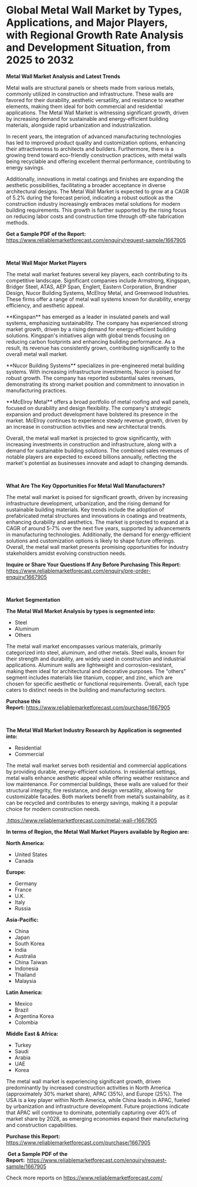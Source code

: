 <p><h1>Global Metal Wall Market by Types, Applications, and Major Players, with Regional Growth Rate Analysis and Development Situation, from 2025 to 2032</h1></p><p><strong>Metal Wall Market Analysis and Latest Trends</strong></p>
<p><p>Metal walls are structural panels or sheets made from various metals, commonly utilized in construction and infrastructure. These walls are favored for their durability, aesthetic versatility, and resistance to weather elements, making them ideal for both commercial and residential applications. The Metal Wall Market is witnessing significant growth, driven by increasing demand for sustainable and energy-efficient building materials, alongside rapid urbanization and industrialization.</p><p>In recent years, the integration of advanced manufacturing technologies has led to improved product quality and customization options, enhancing their attractiveness to architects and builders. Furthermore, there is a growing trend toward eco-friendly construction practices, with metal walls being recyclable and offering excellent thermal performance, contributing to energy savings.</p><p>Additionally, innovations in metal coatings and finishes are expanding the aesthetic possibilities, facilitating a broader acceptance in diverse architectural designs. The Metal Wall Market is expected to grow at a CAGR of 5.2% during the forecast period, indicating a robust outlook as the construction industry increasingly embraces metal solutions for modern building requirements. This growth is further supported by the rising focus on reducing labor costs and construction time through off-site fabrication methods.</p></p>
<p><strong>Get a Sample PDF of the Report:&nbsp;</strong> <a href="https://www.reliablemarketforecast.com/enquiry/request-sample/1667905?utm_campaign=2740&utm_medium=2&utm_source=Github&utm_content=ia&utm_term=07032025&utm_id=metal-wall">https://www.reliablemarketforecast.com/enquiry/request-sample/1667905</a></p>
<p>&nbsp;</p>
<p><strong>Metal Wall Major Market Players</strong></p>
<p><p>The metal wall market features several key players, each contributing to its competitive landscape. Significant companies include Armstrong, Kingspan, Bridger Steel, ATAS, AEP Span, Englert, Eastern Corporation, Brandner Design, Nucor Building Systems, McElroy Metal, and Greenwood Industries. These firms offer a range of metal wall systems known for durability, energy efficiency, and aesthetic appeal.</p><p>**Kingspan** has emerged as a leader in insulated panels and wall systems, emphasizing sustainability. The company has experienced strong market growth, driven by a rising demand for energy-efficient building solutions. Kingspan's initiatives align with global trends focusing on reducing carbon footprints and enhancing building performance. As a result, its revenue has consistently grown, contributing significantly to the overall metal wall market.</p><p>**Nucor Building Systems** specializes in pre-engineered metal building systems. With increasing infrastructure investments, Nucor is poised for robust growth. The company has reported substantial sales revenues, demonstrating its strong market position and commitment to innovation in manufacturing practices.</p><p>**McElroy Metal** offers a broad portfolio of metal roofing and wall panels, focused on durability and design flexibility. The company's strategic expansion and product development have bolstered its presence in the market. McElroy continues to experience steady revenue growth, driven by an increase in construction activities and new architectural trends.</p><p>Overall, the metal wall market is projected to grow significantly, with increasing investments in construction and infrastructure, along with a demand for sustainable building solutions. The combined sales revenues of notable players are expected to exceed billions annually, reflecting the market's potential as businesses innovate and adapt to changing demands.</p></p>
<p>&nbsp;</p>
<p><strong>What Are The Key Opportunities For Metal Wall Manufacturers?</strong></p>
<p><p>The metal wall market is poised for significant growth, driven by increasing infrastructure development, urbanization, and the rising demand for sustainable building materials. Key trends include the adoption of prefabricated metal structures and innovations in coatings and treatments, enhancing durability and aesthetics. The market is projected to expand at a CAGR of around 5-7% over the next five years, supported by advancements in manufacturing technologies. Additionally, the demand for energy-efficient solutions and customization options is likely to shape future offerings. Overall, the metal wall market presents promising opportunities for industry stakeholders amidst evolving construction needs.</p></p>
<p><strong>Inquire or Share Your Questions If Any Before Purchasing This Report:</strong> <a href="https://www.reliablemarketforecast.com/enquiry/pre-order-enquiry/1667905?utm_campaign=2740&utm_medium=2&utm_source=Github&utm_content=ia&utm_term=07032025&utm_id=metal-wall">https://www.reliablemarketforecast.com/enquiry/pre-order-enquiry/1667905</a></p>
<p>&nbsp;</p>
<p><strong>Market Segmentation</strong></p>
<p><strong>The Metal Wall Market Analysis by types is segmented into:</strong></p>
<p><ul><li>Steel</li><li>Aluminum</li><li>Others</li></ul></p>
<p><p>The metal wall market encompasses various materials, primarily categorized into steel, aluminum, and other metals. Steel walls, known for their strength and durability, are widely used in construction and industrial applications. Aluminum walls are lightweight and corrosion-resistant, making them ideal for architectural and decorative purposes. The "others" segment includes materials like titanium, copper, and zinc, which are chosen for specific aesthetic or functional requirements. Overall, each type caters to distinct needs in the building and manufacturing sectors.</p></p>
<p><strong>Purchase this Report:&nbsp;</strong><a href="https://www.reliablemarketforecast.com/purchase/1667905?utm_campaign=2740&utm_medium=2&utm_source=Github&utm_content=ia&utm_term=07032025&utm_id=metal-wall">https://www.reliablemarketforecast.com/purchase/1667905</a></p>
<p>&nbsp;</p>
<p><strong>The Metal Wall Market Industry Research by Application is segmented into:</strong></p>
<p><ul><li>Residential</li><li>Commercial</li></ul></p>
<p><p>The metal wall market serves both residential and commercial applications by providing durable, energy-efficient solutions. In residential settings, metal walls enhance aesthetic appeal while offering weather resistance and low maintenance. For commercial buildings, these walls are valued for their structural integrity, fire resistance, and design versatility, allowing for customizable facades. Both markets benefit from metal’s sustainability, as it can be recycled and contributes to energy savings, making it a popular choice for modern construction needs.</p></p>
<p><a href="https://www.reliablemarketforecast.com/metal-wall-r1667905?utm_campaign=2740&utm_medium=2&utm_source=Github&utm_content=ia&utm_term=07032025&utm_id=metal-wall">&nbsp;https://www.reliablemarketforecast.com/metal-wall-r1667905</a></p>
<p><strong>In terms of Region, the Metal Wall Market Players available by Region are:</strong></p>
<p>
    <p> <strong> North America: </strong>
        <ul>
            <li>United States</li>
            <li>Canada</li>
        </ul>
        </p> 
    <p> <strong> Europe: </strong>
        <ul>
            <li>Germany</li>
            <li>France</li>
            <li>U.K.</li>
            <li>Italy</li>
            <li>Russia</li>
        </ul>
        </p> 
    <p> <strong> Asia-Pacific: </strong>
        <ul>
            <li>China</li>
            <li>Japan</li>
            <li>South Korea</li>
            <li>India</li>
            <li>Australia</li>
            <li>China Taiwan</li>
            <li>Indonesia</li>
            <li>Thailand</li>
            <li>Malaysia</li>
        </ul>
        </p> 
    <p> <strong> Latin America: </strong>
        <ul>
            <li>Mexico</li>
            <li>Brazil</li>
            <li>Argentina Korea</li>
            <li>Colombia</li>
        </ul>
        </p> 
    <p> <strong> Middle East & Africa: </strong>
        <ul>
            <li>Turkey</li>
            <li>Saudi</li>
            <li>Arabia</li>
            <li>UAE</li>
            <li>Korea</li>
        </ul>
    </p>
    </p>
<p><p>The metal wall market is experiencing significant growth, driven predominantly by increased construction activities in North America (approximately 30% market share), APAC (35%), and Europe (25%). The USA is a key player within North America, while China leads in APAC, fueled by urbanization and infrastructure development. Future projections indicate that APAC will continue to dominate, potentially capturing over 40% of market share by 2028, as emerging economies expand their manufacturing and construction capabilities.</p></p>
<p><strong>Purchase this Report: </strong><a href="https://www.reliablemarketforecast.com/purchase/1667905?utm_campaign=2740&utm_medium=2&utm_source=Github&utm_content=ia&utm_term=07032025&utm_id=metal-wall">https://www.reliablemarketforecast.com/purchase/1667905</a></p>
<p>&nbsp;<strong>Get a Sample PDF of the Report:&nbsp;&nbsp;</strong><a href="https://www.reliablemarketforecast.com/enquiry/request-sample/1667905?utm_campaign=2740&utm_medium=2&utm_source=Github&utm_content=ia&utm_term=07032025&utm_id=metal-wall">https://www.reliablemarketforecast.com/enquiry/request-sample/1667905</a></p>
<p><strong></strong></p>
<p>Check more reports on <a href="https://www.reliablemarketforecast.com/?utm_campaign=2740&utm_medium=2&utm_source=Github&utm_content=ia&utm_term=07032025&utm_id=metal-wall">https://www.reliablemarketforecast.com/</a></p>